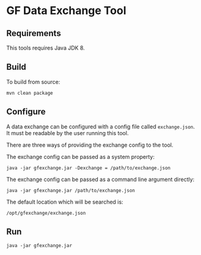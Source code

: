 # GF Data Exchange Tool

## Requirements

This tools requires Java JDK 8.

## Build

To build from source:

```
mvn clean package
```

## Configure

A data exchange can be configured with a config file called `exchange.json`. It must be readable by the user running this tool.

There are three ways of providing the exchange config to the tool. 

The exchange config can be passed as a system property:

```
java -jar gfexchange.jar -Dexchange = /path/to/exchange.json
```

The exchange config can be passed as a command line argument directly:

```
java -jar gfexchange.jar /path/to/exchange.json
```

The default location which will be searched is:

```
/opt/gfexchange/exchange.json
```

## Run

```
java -jar gfexchange.jar
```
